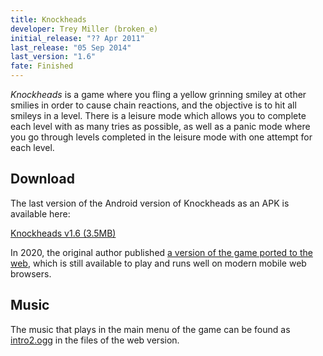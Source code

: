 ```yaml
---
title: Knockheads
developer: Trey Miller (broken_e)
initial_release: "?? Apr 2011"
last_release: "05 Sep 2014"
last_version: "1.6"
fate: Finished
---
```


*Knockheads* is a game where you fling a yellow grinning smiley at other smilies in order to cause chain reactions, and the objective is to hit all smileys in a level. There is a leisure mode which allows you to complete each level with as many tries as possible, as well as a panic mode where you go through levels completed in the leisure mode with one attempt for each level.

## Download
The last version of the Android version of Knockheads as an APK is available here:

[Knockheads v1.6 (3.5MB)](https://archive.org/download/knockheads-1.6/knockheads.apk)

In 2020, the original author published [a version of the game ported to the web](https://trey-miller.github.io/knockheads/), which is still available to play and runs well on modern mobile web browsers.

## Music
The music that plays in the main menu of the game can be found as [intro2.ogg](https://github.com/trey-miller/knockheads/blob/master/assets/data/intro2.ogg) in the files of the web version.
